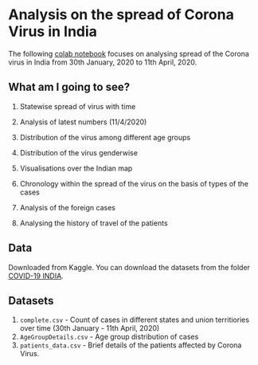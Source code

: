 # **Analysis on the spread of Corona Virus in India**

The following [colab notebook](https://colab.research.google.com/gist/shreyanshchordia/f90731f5a6ff4a34b8cc1aaac9237167/covid-19-india.ipynb) focuses on analysing spread of the Corona virus in India from 30th January, 2020 to 11th April, 2020.

## **What am I going to see?**

1) Statewise spread of virus with time

2) Analysis of latest numbers (11/4/2020)

3) Distribution of the virus among different age groups

4) Distribution of the virus genderwise

5) Visualisations over the Indian map

6) Chronology within the spread of the virus on the basis of types of the cases

7) Analysis of the foreign cases

8) Analysing the history of travel of the patients

## **Data**

Downloaded from Kaggle. You can download the datasets from the folder [COVID-19 INDIA](https://github.com/shreyanshchordia/covid19-data-analysis-india/tree/master/COVID-19%20INDIA).

## **Datasets**

1) `complete.csv` - Count of cases in different states and union territiories over time (30th January - 11th April, 2020)
2) `AgeGroupDetails.csv` - Age group distribution of cases
3) `patients_data.csv` - Brief details of the patients affected by Corona Virus.
